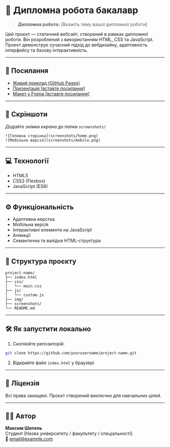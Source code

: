 # 📘 Дипломна робота бакалавр
> **Дипломна робота:** [Вкажіть тему вашої дипломної роботи]

Цей проєкт — статичний вебсайт, створений в рамках дипломної роботи. Він розроблений з використанням HTML, CSS та JavaScript. Проєкт демонструє сучасний підхід до вебдизайну, адаптивність інтерфейсу та базову інтерактивність.

---

## 🔗 Посилання

- [Живий приклад (GitHub Pages)](https://alien-developer.github.io/bachelor-kava-brasil/)
- [Презентація [вставте посилання]](вставте_посилання_тут)
- [Макет у Figma [вставте посилання]](вставте_посилання_тут)

---

## 📸 Скріншоти

_Додайте знімки екрана до папки `screenshots/`_

```
![Головна сторінка](screenshots/home.png)
![Мобільна версія](screenshots/mobile.png)
```

---

## 💻 Технології

- HTML5
- CSS3 (Flexbox)
- JavaScript (ES6)

---

## ⚙️ Функціональність

- Адаптивна верстка
- Мобільна версія
- Інтерактивні елементи на JavaScript
- Анімації
- Семантична та валідна HTML-структура

---

## 📂 Структура проєкту

```
project-name/
├── index.html
├── css/
│   └── main.css
├── js/
│   └── custom.js
├── img/
├── screenshots/
└── README.md
```

---

## 🛠️ Як запустити локально

1. Скопіюйте репозиторій:
```bash
git clone https://github.com/yourusername/project-name.git
```
2. Відкрийте файл `index.html` у браузері

---

## 📄 Ліцензія

Всі права захищені. Проєкт створений виключно для навчальних цілей.

---

## 👨‍🎓 Автор

**Максим Шепель**  
Студент [Назва університету / факультету / спеціальності]  
📧 email@example.com
